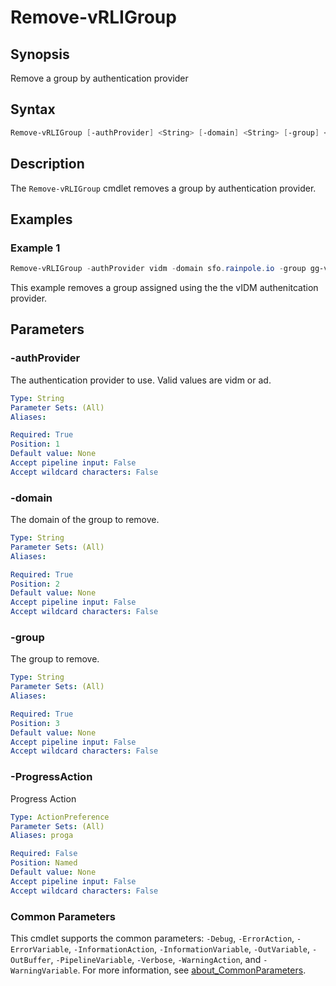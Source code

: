 # Remove-vRLIGroup

## Synopsis

Remove a group by authentication provider

## Syntax

```powershell
Remove-vRLIGroup [-authProvider] <String> [-domain] <String> [-group] <String> [-ProgressAction <ActionPreference>] [<CommonParameters>]
```

## Description

The `Remove-vRLIGroup` cmdlet removes a group by authentication provider.

## Examples

### Example 1

```powershell
Remove-vRLIGroup -authProvider vidm -domain sfo.rainpole.io -group gg-vrli-admins
```

This example removes a group assigned using the the vIDM authenitcation provider.

## Parameters

### -authProvider

The authentication provider to use. Valid values are vidm or ad.

```yaml
Type: String
Parameter Sets: (All)
Aliases:

Required: True
Position: 1
Default value: None
Accept pipeline input: False
Accept wildcard characters: False
```

### -domain

The domain of the group to remove.

```yaml
Type: String
Parameter Sets: (All)
Aliases:

Required: True
Position: 2
Default value: None
Accept pipeline input: False
Accept wildcard characters: False
```

### -group

The group to remove.

```yaml
Type: String
Parameter Sets: (All)
Aliases:

Required: True
Position: 3
Default value: None
Accept pipeline input: False
Accept wildcard characters: False
```

### -ProgressAction

Progress Action

```yaml
Type: ActionPreference
Parameter Sets: (All)
Aliases: proga

Required: False
Position: Named
Default value: None
Accept pipeline input: False
Accept wildcard characters: False
```

### Common Parameters

This cmdlet supports the common parameters: `-Debug`, `-ErrorAction`, `-ErrorVariable`, `-InformationAction`, `-InformationVariable`, `-OutVariable`, `-OutBuffer`, `-PipelineVariable`, `-Verbose`, `-WarningAction`, and `-WarningVariable`. For more information, see [about_CommonParameters](http://go.microsoft.com/fwlink/?LinkID=113216).
